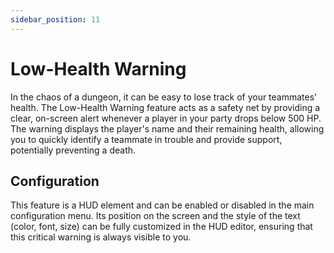 ```yaml
---
sidebar_position: 11
---
```


# Low-Health Warning

In the chaos of a dungeon, it can be easy to lose track of your teammates' health. The Low-Health Warning feature acts as a safety net by providing a clear, on-screen alert whenever a player in your party drops below 500 HP. The warning displays the player's name and their remaining health, allowing you to quickly identify a teammate in trouble and provide support, potentially preventing a death.

## Configuration

This feature is a HUD element and can be enabled or disabled in the main configuration menu. Its position on the screen and the style of the text (color, font, size) can be fully customized in the HUD editor, ensuring that this critical warning is always visible to you.